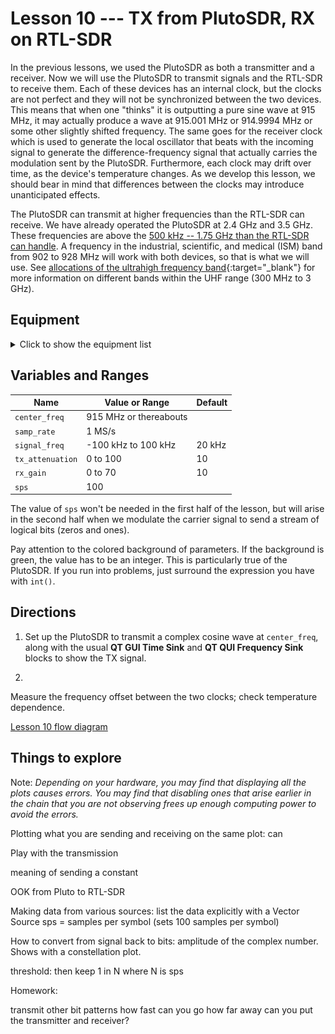 # Lesson 10 --- TX from PlutoSDR, RX on RTL-SDR

In the previous lessons, we used the PlutoSDR as both a transmitter and a receiver. Now we will use the PlutoSDR to transmit signals and the RTL-SDR to receive them. Each of these devices has an internal clock, but the clocks are not perfect and they will not be synchronized between the two devices. This means that when one "thinks" it is outputting a pure sine wave at 915 MHz, it may actually produce a wave at 915.001 MHz or 914.9994 MHz or some other slightly shifted frequency. The same goes for the receiver clock which is used to generate the local oscillator that beats with the incoming signal to generate the difference-frequency signal that actually carries the modulation sent by the PlutoSDR. Furthermore, each clock may drift over time, as the device's temperature changes. As we develop this lesson, we should bear in mind that differences between the clocks may introduce unanticipated effects.

The PlutoSDR can transmit at higher frequencies than the RTL-SDR can receive. We have already operated the PlutoSDR at 2.4 GHz and 3.5 GHz. These frequencies are above the [500 kHz -- 1.75 GHz than the RTL-SDR can handle](https://www.rtl-sdr.com/about-rtl-sdr/). A frequency in the industrial, scientific, and medical (ISM) band from 902 to 928 MHz will work with both devices, so that is what we will use. See [allocations of the ultrahigh frequency band](https://en.wikipedia.org/wiki/Ultra_high_frequency){:target="_blank"} for more information on different bands within the UHF range (300 MHz to 3 GHz).


## Equipment

<details>
<summary markdown='span'> Click to show the equipment list </summary>
- Analog devices ADALM-PLUTO software-defined radio 
{:refdef: style="text-align: center;"}
![Analog devices ADALM-PLUTO software-defined radio](figs/ADALM-Pluto.jpg)
{: refdef}
- RTL-SDR

{:refdef: style="text-align: center;"}
![blah](figs/RTL-SDR.png)
{: refdef}

</details>


## Variables and Ranges

| Name             | Value or Range         | Default   |
| ---------------  | -------------------    | --------- |
| `center_freq`    | 915 MHz or thereabouts |           |
| `samp_rate`      | 1 MS/s                 |           |
| `signal_freq`    | -100 kHz to 100 kHz    | 20 kHz    |
| `tx_attenuation` | 0 to 100               | 10        |
| `rx_gain`        | 0 to 70                | 10        |
| `sps`            | 100                    |           |

The value of `sps` won't be needed in the first half of the lesson, but will arise in the second half when we modulate the carrier signal to send a stream of logical bits (zeros and ones).

Pay attention to the colored background of parameters. If the background is green, the value has to be an integer. This is particularly true of the PlutoSDR. If you run into problems, just surround the expression you have with `int()`.

## Directions

1. Set up the PlutoSDR to transmit a complex cosine wave at `center_freq`, along with the usual **QT GUI Time Sink** and **QT QUI Frequency Sink** blocks to show the TX signal.

2. 



Measure the frequency offset between the two clocks; check temperature dependence.



[Lesson 10 flow diagram](figs/lesson10-flowdiagram.png)

## Things to explore

Note: *Depending on your hardware, you may find that displaying all the plots causes errors. You may find that disabling ones that arise earlier in the chain that you are not observing frees up enough computing power to avoid the errors.*

Plotting what you are sending and receiving on the same plot: can 

Play with the transmission

meaning of sending a constant

OOK from Pluto to RTL-SDR

Making data from various sources: list the data explicitly with a Vector Source
sps = samples per symbol (sets 100 samples per symbol)

How to convert from signal back to bits: amplitude of the complex number. Shows with a constellation plot.

threshold: then keep 1 in N where N is sps

Homework:

transmit other bit patterns
how fast can you go
how far away can you put the transmitter and receiver?